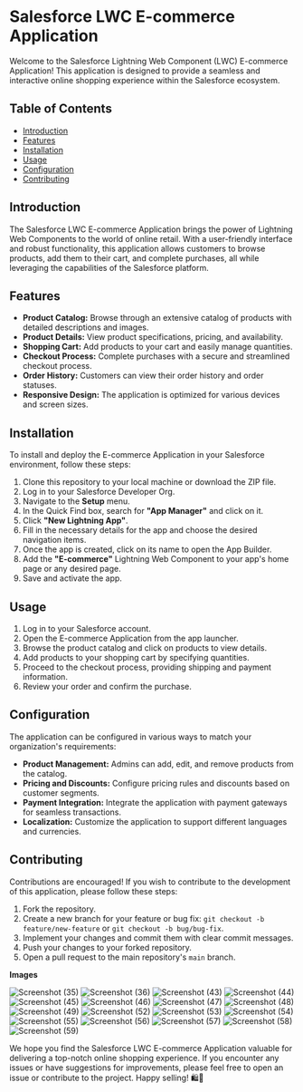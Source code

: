 # Salesforce LWC E-commerce Application

Welcome to the Salesforce Lightning Web Component (LWC) E-commerce Application! This application is designed to provide a seamless and interactive online shopping experience within the Salesforce ecosystem.

## Table of Contents

- [Introduction](#introduction)
- [Features](#features)
- [Installation](#installation)
- [Usage](#usage)
- [Configuration](#configuration)
- [Contributing](#contributing)

## Introduction

The Salesforce LWC E-commerce Application brings the power of Lightning Web Components to the world of online retail. With a user-friendly interface and robust functionality, this application allows customers to browse products, add them to their cart, and complete purchases, all while leveraging the capabilities of the Salesforce platform.

## Features

- **Product Catalog:** Browse through an extensive catalog of products with detailed descriptions and images.
- **Product Details:** View product specifications, pricing, and availability.
- **Shopping Cart:** Add products to your cart and easily manage quantities.
- **Checkout Process:** Complete purchases with a secure and streamlined checkout process.
- **Order History:** Customers can view their order history and order statuses.
- **Responsive Design:** The application is optimized for various devices and screen sizes.

## Installation

To install and deploy the E-commerce Application in your Salesforce environment, follow these steps:

1. Clone this repository to your local machine or download the ZIP file.
2. Log in to your Salesforce Developer Org.
3. Navigate to the **Setup** menu.
4. In the Quick Find box, search for **"App Manager"** and click on it.
5. Click **"New Lightning App"**.
6. Fill in the necessary details for the app and choose the desired navigation items.
7. Once the app is created, click on its name to open the App Builder.
8. Add the **"E-commerce"** Lightning Web Component to your app's home page or any desired page.
9. Save and activate the app.

## Usage

1. Log in to your Salesforce account.
2. Open the E-commerce Application from the app launcher.
3. Browse the product catalog and click on products to view details.
4. Add products to your shopping cart by specifying quantities.
5. Proceed to the checkout process, providing shipping and payment information.
6. Review your order and confirm the purchase.

## Configuration

The application can be configured in various ways to match your organization's requirements:

- **Product Management:** Admins can add, edit, and remove products from the catalog.
- **Pricing and Discounts:** Configure pricing rules and discounts based on customer segments.
- **Payment Integration:** Integrate the application with payment gateways for seamless transactions.
- **Localization:** Customize the application to support different languages and currencies.

## Contributing

Contributions are encouraged! If you wish to contribute to the development of this application, please follow these steps:

1. Fork the repository.
2. Create a new branch for your feature or bug fix: `git checkout -b feature/new-feature` or `git checkout -b bug/bug-fix`.
3. Implement your changes and commit them with clear commit messages.
4. Push your changes to your forked repository.
5. Open a pull request to the main repository's `main` branch.

**Images**

![Screenshot (35)](https://github.com/snehagopal/E-Commerce-Application/assets/58037849/b953c14d-2f2e-42cb-b317-4ac30fd7dd04)
![Screenshot (36)](https://github.com/snehagopal/E-Commerce-Application/assets/58037849/fbb35fe7-78da-4dfb-a0cc-c83dae52083c)
![Screenshot (43)](https://github.com/snehagopal/E-Commerce-Application/assets/58037849/0b08f37e-e766-4a17-be58-ba5e1c8aafc4)
![Screenshot (44)](https://github.com/snehagopal/E-Commerce-Application/assets/58037849/0618b6ff-2891-46e6-87a8-611cc2e341a4)
![Screenshot (45)](https://github.com/snehagopal/E-Commerce-Application/assets/58037849/a1b54889-75e9-4605-9c87-c9a742ee3070)
![Screenshot (46)](https://github.com/snehagopal/E-Commerce-Application/assets/58037849/7bfe092a-a7f7-4b2f-a9df-77230f0cb6f0)
![Screenshot (47)](https://github.com/snehagopal/E-Commerce-Application/assets/58037849/a2bf8e8a-504a-4e0b-928e-41befde068ed)
![Screenshot (48)](https://github.com/snehagopal/E-Commerce-Application/assets/58037849/9aad407c-3261-4a40-bb6a-e4bf79bb47bf)
![Screenshot (49)](https://github.com/snehagopal/E-Commerce-Application/assets/58037849/bdf4066f-0ce5-4d4e-8cc2-e580b009b10a)
![Screenshot (52)](https://github.com/snehagopal/E-Commerce-Application/assets/58037849/6e33392a-ae04-4f52-836f-cfbb4b4a0a8b)
![Screenshot (53)](https://github.com/snehagopal/E-Commerce-Application/assets/58037849/104deb05-67d6-4d5d-9ba9-007aa14d1bfc)
![Screenshot (54)](https://github.com/snehagopal/E-Commerce-Application/assets/58037849/190ebeee-3243-40f2-afab-b8ec2a299df4)
![Screenshot (55)](https://github.com/snehagopal/E-Commerce-Application/assets/58037849/8889d3d0-0a1a-4425-b96b-02e0b40ab15a)
![Screenshot (56)](https://github.com/snehagopal/E-Commerce-Application/assets/58037849/fc05c1e0-5675-4ccb-9417-90992c41a589)
![Screenshot (57)](https://github.com/snehagopal/E-Commerce-Application/assets/58037849/76c891a3-63c4-49fd-afd0-d4d4f1df3a5c)
![Screenshot (58)](https://github.com/snehagopal/E-Commerce-Application/assets/58037849/0fa5cd6f-b04e-4838-9b99-639eaef6c785)
![Screenshot (59)](https://github.com/snehagopal/E-Commerce-Application/assets/58037849/89bf8c45-f8f2-45c3-8f27-ae3ec8a57a36)






We hope you find the Salesforce LWC E-commerce Application valuable for delivering a top-notch online shopping experience. If you encounter any issues or have suggestions for improvements, please feel free to open an issue or contribute to the project. Happy selling! 🛍️🚀
